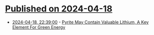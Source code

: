# [Published on 2024-04-18](index.md)

* [2024-04-18, 22:39:00](https://soylentnews.org/article.pl?sid=24/04/17/2030237&from=rss) - [Pyrite May Contain Valuable Lithium, A Key Element For Green Energy](https://soylentnews.org/article.pl?sid=24/04/17/2030237&from=rss)
